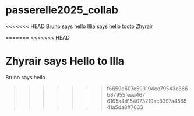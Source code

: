 # passerelle2025_collab
<<<<<<< HEAD
Bruno says hello
Illia says hello tooto Zhyrair

=======
<<<<<<< HEAD

Zhyrair says Hello to Illa
=======
Bruno says hello
>>>>>>> f6659d607e593194cc79543c366b87955feaa467
>>>>>>> 6165a4d154073219ac8397a456541a5da8ff7633
